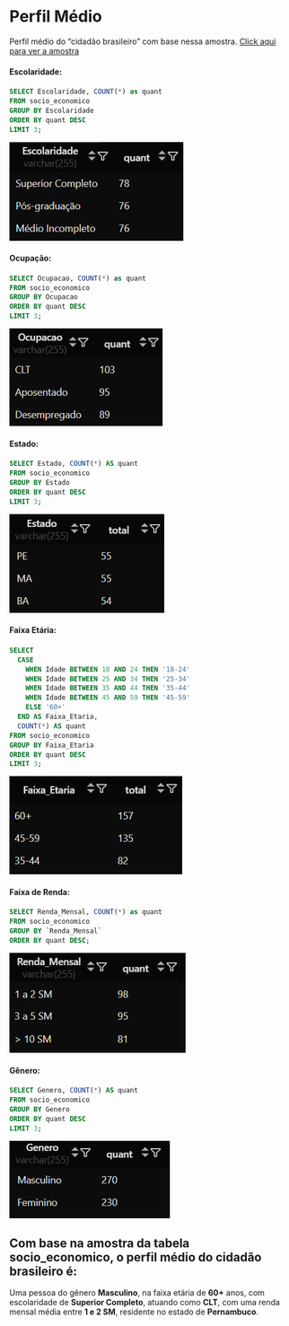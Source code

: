 # Perfil Médio

Perfil médio do “cidadão brasileiro” com base nessa amostra. [Click aqui para ver a amostra](./socio_economico.sql)

#### Escolaridade:

```SQL
SELECT Escolaridade, COUNT(*) as quant
FROM socio_economico
GROUP BY Escolaridade
ORDER BY quant DESC
LIMIT 3;
```
![Escolaridade](./Assets/escolaridade.png)

#### Ocupação:

```SQL
SELECT Ocupacao, COUNT(*) as quant
FROM socio_economico
GROUP BY Ocupacao
ORDER BY quant DESC
LIMIT 3;
```
![Ocupação](./Assets/ocupação.png)

#### Estado:

```SQL
SELECT Estado, COUNT(*) AS quant
FROM socio_economico
GROUP BY Estado
ORDER BY quant DESC
LIMIT 3;
```
![Estado](./Assets/estado.png)

#### Faixa Etária:

```SQL
SELECT
  CASE
    WHEN Idade BETWEEN 18 AND 24 THEN '18-24'
    WHEN Idade BETWEEN 25 AND 34 THEN '25-34'
    WHEN Idade BETWEEN 35 AND 44 THEN '35-44'
    WHEN Idade BETWEEN 45 AND 59 THEN '45-59'
    ELSE '60+'
  END AS Faixa_Etaria,
  COUNT(*) AS quant
FROM socio_economico
GROUP BY Faixa_Etaria
ORDER BY quant DESC
LIMIT 3;
```
![Faixa](./Assets/faixaetaria.png)

#### Faixa de Renda:

```SQL
SELECT Renda_Mensal, COUNT(*) as quant
FROM socio_economico
GROUP BY `Renda_Mensal`
ORDER BY quant DESC;
```
![Renda](./Assets/rendamensal.png)

#### Gênero:

```SQL
SELECT Genero, COUNT(*) AS quant
FROM socio_economico
GROUP BY Genero
ORDER BY quant DESC
LIMIT 3;
```
![Gênero](./Assets/genero.png)


## Com base na amostra da tabela socio_economico, o perfil médio do cidadão brasileiro é:

Uma pessoa do gênero **Masculino**, na faixa etária de **60+** anos, com escolaridade de **Superior Completo**, atuando como **CLT**, com uma renda mensal média entre **1 e 2 SM**, residente no estado de **Pernambuco**.